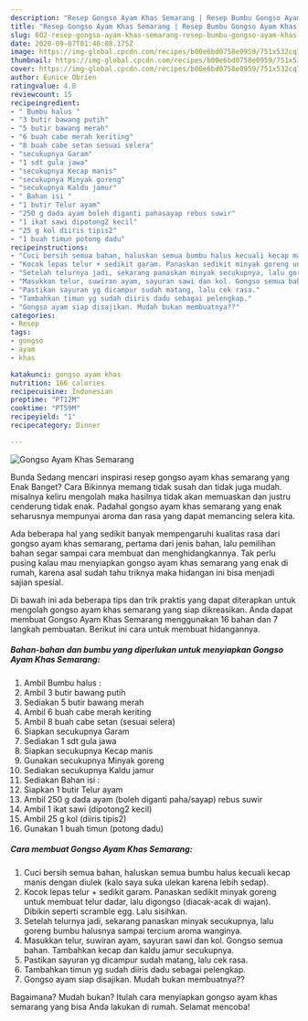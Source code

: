 ```yaml
---
description: "Resep Gongso Ayam Khas Semarang | Resep Bumbu Gongso Ayam Khas Semarang Yang Menggugah Selera"
title: "Resep Gongso Ayam Khas Semarang | Resep Bumbu Gongso Ayam Khas Semarang Yang Menggugah Selera"
slug: 602-resep-gongso-ayam-khas-semarang-resep-bumbu-gongso-ayam-khas-semarang-yang-menggugah-selera
date: 2020-09-07T01:40:08.175Z
image: https://img-global.cpcdn.com/recipes/b00e6bd0758e0959/751x532cq70/gongso-ayam-khas-semarang-foto-resep-utama.jpg
thumbnail: https://img-global.cpcdn.com/recipes/b00e6bd0758e0959/751x532cq70/gongso-ayam-khas-semarang-foto-resep-utama.jpg
cover: https://img-global.cpcdn.com/recipes/b00e6bd0758e0959/751x532cq70/gongso-ayam-khas-semarang-foto-resep-utama.jpg
author: Eunice Obrien
ratingvalue: 4.8
reviewcount: 15
recipeingredient:
- " Bumbu halus "
- "3 butir bawang putih"
- "5 butir bawang merah"
- "6 buah cabe merah keriting"
- "8 buah cabe setan sesuai selera"
- "secukupnya Garam"
- "1 sdt gula jawa"
- "secukupnya Kecap manis"
- "secukupnya Minyak goreng"
- "secukupnya Kaldu jamur"
- " Bahan isi "
- "1 butir Telur ayam"
- "250 g dada ayam boleh diganti pahasayap rebus suwir"
- "1 ikat sawi dipotong2 kecil"
- "25 g kol diiris tipis2"
- "1 buah timun potong dadu"
recipeinstructions:
- "Cuci bersih semua bahan, haluskan semua bumbu halus kecuali kecap manis dengan diulek (kalo saya suka ulekan karena lebih sedap)."
- "Kocok lepas telur + sedikit garam. Panaskan sedikit minyak goreng untuk membuat telur dadar, lalu digongso (diacak-acak di wajan). Dibikin seperti scramble egg. Lalu sisihkan."
- "Setelah telurnya jadi, sekarang panaskan minyak secukupnya, lalu goreng bumbu halusnya sampai tercium aroma wanginya."
- "Masukkan telur, suwiran ayam, sayuran sawi dan kol. Gongso semua bahan. Tambahkan kecap dan kaldu jamur secukupnya."
- "Pastikan sayuran yg dicampur sudah matang, lalu cek rasa."
- "Tambahkan timun yg sudah diiris dadu sebagai pelengkap."
- "Gongso ayam siap disajikan. Mudah bukan membuatnya??"
categories:
- Resep
tags:
- gongso
- ayam
- khas

katakunci: gongso ayam khas 
nutrition: 166 calories
recipecuisine: Indonesian
preptime: "PT12M"
cooktime: "PT59M"
recipeyield: "1"
recipecategory: Dinner

---
```



![Gongso Ayam Khas Semarang](https://img-global.cpcdn.com/recipes/b00e6bd0758e0959/751x532cq70/gongso-ayam-khas-semarang-foto-resep-utama.jpg)

Bunda Sedang mencari inspirasi resep gongso ayam khas semarang yang Enak Banget? Cara Bikinnya memang tidak susah dan tidak juga mudah. misalnya keliru mengolah maka hasilnya tidak akan memuaskan dan justru cenderung tidak enak. Padahal gongso ayam khas semarang yang enak seharusnya mempunyai aroma dan rasa yang dapat memancing selera kita.



Ada beberapa hal yang sedikit banyak mempengaruhi kualitas rasa dari gongso ayam khas semarang, pertama dari jenis bahan, lalu pemilihan bahan segar sampai cara membuat dan menghidangkannya. Tak perlu pusing kalau mau menyiapkan gongso ayam khas semarang yang enak di rumah, karena asal sudah tahu triknya maka hidangan ini bisa menjadi sajian spesial.


Di bawah ini ada beberapa tips dan trik praktis yang dapat diterapkan untuk mengolah gongso ayam khas semarang yang siap dikreasikan. Anda dapat membuat Gongso Ayam Khas Semarang menggunakan 16 bahan dan 7 langkah pembuatan. Berikut ini cara untuk membuat hidangannya.

<!--inarticleads1-->

##### Bahan-bahan dan bumbu yang diperlukan untuk menyiapkan Gongso Ayam Khas Semarang:

1. Ambil  Bumbu halus :
1. Ambil 3 butir bawang putih
1. Sediakan 5 butir bawang merah
1. Ambil 6 buah cabe merah keriting
1. Ambil 8 buah cabe setan (sesuai selera)
1. Siapkan secukupnya Garam
1. Sediakan 1 sdt gula jawa
1. Siapkan secukupnya Kecap manis
1. Gunakan secukupnya Minyak goreng
1. Sediakan secukupnya Kaldu jamur
1. Sediakan  Bahan isi :
1. Siapkan 1 butir Telur ayam
1. Ambil 250 g dada ayam (boleh diganti paha/sayap) rebus suwir
1. Ambil 1 ikat sawi (dipotong2 kecil)
1. Ambil 25 g kol (diiris tipis2)
1. Gunakan 1 buah timun (potong dadu)




<!--inarticleads2-->

##### Cara membuat Gongso Ayam Khas Semarang:

1. Cuci bersih semua bahan, haluskan semua bumbu halus kecuali kecap manis dengan diulek (kalo saya suka ulekan karena lebih sedap).
1. Kocok lepas telur + sedikit garam. Panaskan sedikit minyak goreng untuk membuat telur dadar, lalu digongso (diacak-acak di wajan). Dibikin seperti scramble egg. Lalu sisihkan.
1. Setelah telurnya jadi, sekarang panaskan minyak secukupnya, lalu goreng bumbu halusnya sampai tercium aroma wanginya.
1. Masukkan telur, suwiran ayam, sayuran sawi dan kol. Gongso semua bahan. Tambahkan kecap dan kaldu jamur secukupnya.
1. Pastikan sayuran yg dicampur sudah matang, lalu cek rasa.
1. Tambahkan timun yg sudah diiris dadu sebagai pelengkap.
1. Gongso ayam siap disajikan. Mudah bukan membuatnya??




Bagaimana? Mudah bukan? Itulah cara menyiapkan gongso ayam khas semarang yang bisa Anda lakukan di rumah. Selamat mencoba!
